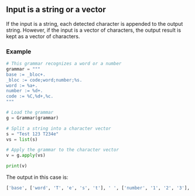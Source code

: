 ## Input is a string or a vector

If the input is a string, each detected character is appended to the output string. However, if the input is a vector of characters, the output result is kept as a vector of characters.

### Example

```python
# This grammar recognizes a word or a number
grammar = """
base := _bloc+.
_bloc := code;word;number;%s.
word := %a+.
number := %d+.
code := %C,%d+,%c.
"""

# Load the grammar
g = Grammar(grammar)

# Split a string into a character vector
s = "Test 123 T234e"
vs = list(s)

# Apply the grammar to the character vector
v = g.apply(vs)

print(v)
```

The output in this case is:

```python
['base', ['word', 'T', 'e', 's', 't'], ' ', ['number', '1', '2', '3'], ' ', ['code', 'T', '2', '3', '4', 'e']]
```